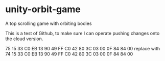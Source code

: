 # unity-orbit-game
A top scrolling game with orbiting bodies

This is a test of Github, to make sure I can operate pushing changes onto the cloud version.

75 15 33 C0 EB 13 90 49 FF C0 42 80 3C 03 00 0F 84 84 00
replace with
74 15 33 C0 EB 13 90 49 FF C0 42 80 3C 03 00 0F 84 84 00